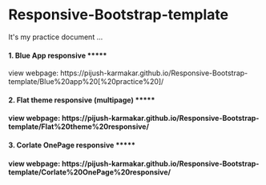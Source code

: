 # Responsive-Bootstrap-template

It's my practice document ...

<h4>1.  Blue App responsive  ***** </h4>
<p>view webpage: https://pijush-karmakar.github.io/Responsive-Bootstrap-template/Blue%20app%20[%20practice%20]/</p>

<h4>2.  Flat theme responsive (multipage)  *****<h4> 
<p>view webpage: https://pijush-karmakar.github.io/Responsive-Bootstrap-template/Flat%20theme%20responsive/ </p> 

<h4>3.  Corlate OnePage responsive  *****<h4>
<p>view webpage:  https://pijush-karmakar.github.io/Responsive-Bootstrap-template/Corlate%20OnePage%20responsive/</p> 

